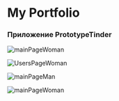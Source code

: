 # My Portfolio

### Приложение PrototypeTinder

![mainPageWoman](/Apps%20Images/PrototypeTinder/MainPageWoman.png)

![UsersPageWoman](/Apps%20Images/PrototypeTinder/UsersPageWoman.png)

![mainPageMan](/Apps%20Images/PrototypeTinder/MainPageMan.png)

![mainPageWoman](/Apps%20Images/PrototypeTinder/UsersPageMan.png)